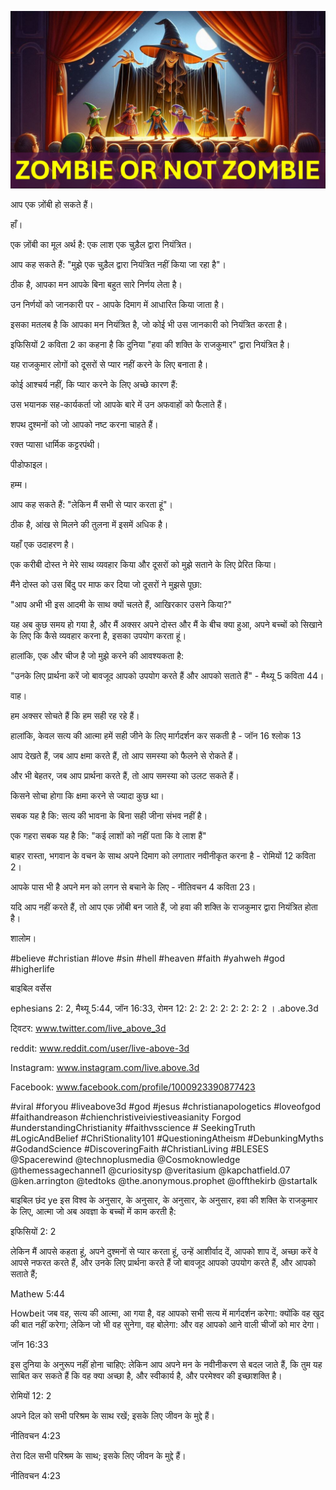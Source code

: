 ![Video cover image](../cover.jpg "cover photo")

आप एक ज़ोंबी हो सकते हैं।

हाँ।

एक ज़ोंबी का मूल अर्थ है: एक लाश एक चुड़ैल द्वारा नियंत्रित।

आप कह सकते हैं: "मुझे एक चुड़ैल द्वारा नियंत्रित नहीं किया जा रहा है"।

ठीक है, आपका मन आपके बिना बहुत सारे निर्णय लेता है।

उन निर्णयों को जानकारी पर - आपके दिमाग में आधारित किया जाता है।

इसका मतलब है कि आपका मन नियंत्रित है, जो कोई भी उस जानकारी को नियंत्रित करता है।

इफिसियों 2 कविता 2 का कहना है कि दुनिया "हवा की शक्ति के राजकुमार" द्वारा नियंत्रित है।

यह राजकुमार लोगों को दूसरों से प्यार नहीं करने के लिए बनाता है।

कोई आश्चर्य नहीं, कि प्यार करने के लिए अच्छे कारण हैं:

उस भयानक सह-कार्यकर्ता जो आपके बारे में उन अफवाहों को फैलाते हैं।

शपथ दुश्मनों को जो आपको नष्ट करना चाहते हैं।

रक्त प्यासा धार्मिक कट्टरपंथी।

पीडोफाइल।

हम्म।

आप कह सकते हैं: "लेकिन मैं सभी से प्यार करता हूं"।

ठीक है, आंख से मिलने की तुलना में इसमें अधिक है।

यहाँ एक उदाहरण है।

एक करीबी दोस्त ने मेरे साथ व्यवहार किया और दूसरों को मुझे सताने के लिए प्रेरित किया।

मैंने दोस्त को उस बिंदु पर माफ कर दिया जो दूसरों ने मुझसे पूछा:

"आप अभी भी इस आदमी के साथ क्यों चलते हैं, आखिरकार उसने किया?"

यह अब कुछ समय हो गया है, और मैं अक्सर अपने दोस्त और मैं के बीच क्या हुआ, अपने बच्चों को सिखाने के लिए कि कैसे व्यवहार करना है, इसका उपयोग करता हूं।

हालांकि, एक और चीज है जो मुझे करने की आवश्यकता है:

"उनके लिए प्रार्थना करें जो बावजूद आपको उपयोग करते हैं और आपको सताते हैं" - मैथ्यू 5 कविता 44।

वाह।

हम अक्सर सोचते हैं कि हम सही रह रहे हैं।

हालांकि, केवल सत्य की आत्मा हमें सही जीने के लिए मार्गदर्शन कर सकती है - जॉन 16 श्लोक 13

आप देखते हैं, जब आप क्षमा करते हैं, तो आप समस्या को फैलने से रोकते हैं।

और भी बेहतर, जब आप प्रार्थना करते हैं, तो आप समस्या को उलट सकते हैं।

किसने सोचा होगा कि क्षमा करने से ज्यादा कुछ था।

सबक यह है कि: सत्य की भावना के बिना सही जीना संभव नहीं है।

एक गहरा सबक यह है कि: "कई लाशों को नहीं पता कि वे लाश हैं"

बाहर रास्ता, भगवान के वचन के साथ अपने दिमाग को लगातार नवीनीकृत करना है - रोमियों 12 कविता 2।

आपके पास भी है अपने मन को लगन से बचाने के लिए - नीतिवचन 4 कविता 23।

यदि आप नहीं करते हैं, तो आप एक ज़ोंबी बन जाते हैं, जो हवा की शक्ति के राजकुमार द्वारा नियंत्रित होता है।

शालोम।


#believe #christian #love #sin #hell #heaven #faith #yahweh #god #higherlife


बाइबिल वर्सेस

ephesians 2: 2, मैथ्यू 5:44, जॉन 16:33, रोमन 12: 2: 2: 2: 2: 2: 2: 2: 2 । .above.3d


ट्विटर: www.twitter.com/live_above_3d

reddit: www.reddit.com/user/live-above-3d

   Instagram: www.instagram.com/live.above.3d

Facebook: www.facebook.com/profile/1000923390877423

#viral #foryou #liveabove3d #god #jesus #christianapologetics #loveofgod #faithandreason #chienchristiveiviestiveasianity Forgod #understandingChristianity #faithvsscience # SeekingTruth #LogicAndBelief #ChriStionality101 #QuestioningAtheism #DebunkingMyths #GodandScience #DiscoveringFaith #ChristianLiving #BLESES @Spacerewind @technoplusmedia @Cosmoknowledge @themessagechannel1 @curiositysp @veritasium @kapchatfield.07 @ken.arrington @tedtoks @the.anonymous.prophet @offthekirb @startalk

बाइबिल छंद           ye इस विश्व के अनुसार, के अनुसार, के अनुसार, के अनुसार, हवा की शक्ति के राजकुमार के लिए, आत्मा जो अब अवज्ञा के बच्चों में काम करती है:

इफिसियों 2: 2

लेकिन मैं आपसे कहता हूं, अपने दुश्मनों से प्यार करता हूं, उन्हें आशीर्वाद दें, आपको शाप दें, अच्छा करें वे आपसे नफरत करते हैं, और उनके लिए प्रार्थना करते हैं जो बावजूद आपको उपयोग करते हैं, और आपको सताते हैं;

Mathew 5:44

Howbeit जब वह, सत्य की आत्मा, आ गया है, वह आपको सभी सत्य में मार्गदर्शन करेगा: क्योंकि वह खुद की बात नहीं करेगा; लेकिन जो भी वह सुनेगा, वह बोलेगा: और वह आपको आने वाली चीजों को मार देगा।

जॉन 16:33

इस दुनिया के अनुरूप नहीं होना चाहिए: लेकिन आप अपने मन के नवीनीकरण से बदल जाते हैं, कि तुम यह साबित कर सकते हैं कि वह क्या अच्छा है, और स्वीकार्य है, और परमेश्वर की इच्छाशक्ति है।

रोमियों 12: 2

अपने दिल को सभी परिश्रम के साथ रखें; इसके लिए जीवन के मुद्दे हैं।

नीतिवचन 4:23

तेरा दिल सभी परिश्रम के साथ; इसके लिए जीवन के मुद्दे हैं।

नीतिवचन 4:23





